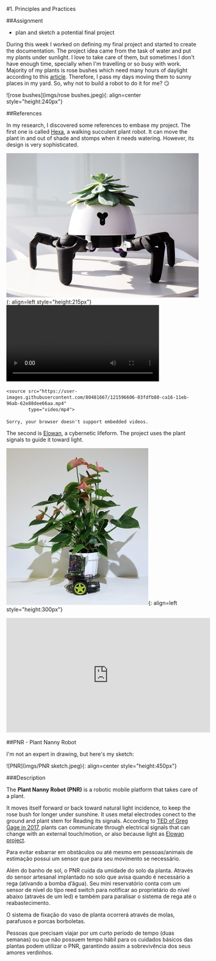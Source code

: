 #1. Principles and Practices

##Assignment

* plan and sketch a potential final project

During this week I worked on defining my final project and started to create the documentation.
The project idea came from the task of water and put my plants under sunlight. I love to take care
of them, but sometimes I don't have enough time, specially when I'm travelling or so busy with work.
Majority of my plants is rose bushes which need many hours of daylight according to this [article](https://homeguides.sfgate.com/roses-need-full-sun-71200.html).
Therefore, I pass my days moving them to sunny places in my yard. So, why not to build a robot to do it for me? :smirk:

![rose bushes](imgs/rose bushes.jpeg){: align=center style="height:240px"}

##References

In my research, I discovered some references to embase my project.
The first one is called [Hexa](https://www.businessinsider.com/the-hexa-robot-can-take-care-of-your-plants-2018-7), a walking succulent plant robot. It can move the plant in and out of shade and stomps when it needs watering. However, its design is very 
sophisticated. 

![Hexa](imgs/Hexa.jpg){: align=left style="height:215px"} 
<video controls width="400" align="center">

    <source src="https://user-images.githubusercontent.com/80481667/121596606-03fdfb80-ca16-11eb-96ab-62e88dee66aa.mp4"
            type="video/mp4">

    Sorry, your browser doesn't support embedded videos.
</video>


The second is [Elowan](https://www.media.mit.edu/projects/elowan-a-plant-robot-hybrid/overview/), a cybernetic lifeform.
The project uses the plant signals to guide it toward light. 

![Elowan](imgs/Elowan.jpg){: align=left style="height:300px"}
<iframe width="534" height="300" src="https://www.youtube.com/embed/rptKlKZc7cs" title="YouTube video player" frameborder="0" allow="accelerometer; autoplay; clipboard-write; encrypted-media; gyroscope; picture-in-picture" allowfullscreen></iframe>

##PNR - Plant Nanny Robot

I'm not an expert in drawing, but here's my sketch:

![PNR](imgs/PNR sketch.jpeg){: align=center style="height:450px"}

###Description

The **Plant Nanny Robot (PNR)** is a robotic mobile platform that takes care of a plant. 

It moves itself forward or back toward natural light incidence, to keep the rose bush for longer under sunshine.
It uses metal electrodes conect to the ground and plant stem for Reading its signals. According to [TED of Greg Gage in 2017](https://www.ted.com/talks/greg_gage_electrical_experiments_with_plants_that_count_and_communicate#t-120040),
plants can communicate through electrical signals that can change with an external touch/motion, or also because 
light as [Elowan project]( https://www.media.mit.edu/projects/elowan-a-plant-robot-hybrid/overview/).

Para evitar esbarrar em obstáculos ou até mesmo em pessoas/animais de estimação possui um sensor que para seu movimento se necessário.

Além do banho de sol, o PNR cuida da umidade do solo da planta. Através do sensor artesanal implantado no solo que avisa quando é necessário
a rega (ativando a bomba d’água). Seu mini reservatório conta com um sensor de nível do tipo reed switch para notificar ao proprietário do nível
abaixo (através de um led) e também para paralisar o sistema de rega até o reabastecimento.

O sistema de fixação do vaso de planta ocorrerá através de molas, parafusos e porcas borboletas.

Pessoas que precisam viajar por um curto período de tempo (duas semanas) ou que não possuem tempo hábil para os cuidados básicos das 
plantas podem utilizar o PNR, garantindo assim a sobrevivência dos seus amores verdinhos. 






